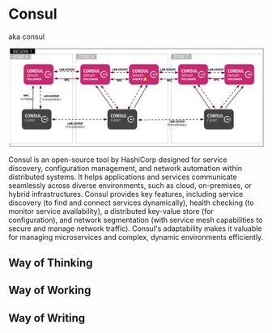 # Consul

aka consul

![consul-architecture](../img/consul-architecture.png)

Consul is an open-source tool by HashiCorp designed for service discovery, configuration management, and network automation within distributed systems. It helps applications and services communicate seamlessly across diverse environments, such as cloud, on-premises, or hybrid infrastructures. Consul provides key features, including service discovery (to find and connect services dynamically), health checking (to monitor service availability), a distributed key-value store (for configuration), and network segmentation (with service mesh capabilities to secure and manage network traffic). Consul's adaptability makes it valuable for managing microservices and complex, dynamic environments efficiently.

## Way of Thinking

## Way of Working

## Way of Writing
